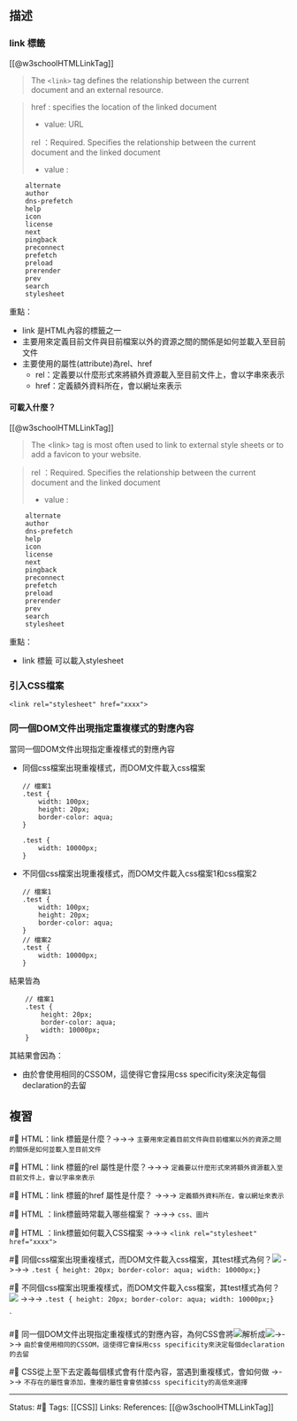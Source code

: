 ## 描述

### link 標籤
[[@w3schoolHTMLLinkTag]]
> The `<link>` tag defines the relationship between the current document and an external resource.

> href : specifies the location of the linked document
> 	- value: URL
> 
> rel ：Required. Specifies the relationship between the current document and the linked document
> 	- value : 

```
	alternate  
	author  
	dns-prefetch  
	help  
	icon  
	license  
	next  
	pingback  
	preconnect  
	prefetch  
	preload  
	prerender  
	prev  
	search  
	stylesheet
```



重點：
- link 是HTML內容的標籤之一
- 主要用來定義目前文件與目前檔案以外的資源之間的關係是如何並載入至目前文件
- 主要使用的屬性(attribute)為rel、href
	- rel：定義要以什麼形式來將額外資源載入至目前文件上，會以字串來表示
	- href：定義額外資料所在，會以網址來表示

#### 可載入什麼？
[[@w3schoolHTMLLinkTag]]
> The \<link\> tag is most often used to link to external style sheets or to add a favicon to your website.

> rel ：Required. Specifies the relationship between the current document and the linked document
> 	- value : 

```
	alternate  
	author  
	dns-prefetch  
	help  
	icon  
	license  
	next  
	pingback  
	preconnect  
	prefetch  
	preload  
	prerender  
	prev  
	search  
	stylesheet
```
重點：
- link 標籤 可以載入stylesheet

### 引入CSS檔案

```
<link rel="stylesheet" href="xxxx">
```


### 同一個DOM文件出現指定重複樣式的對應內容

當同一個DOM文件出現指定重複樣式的對應內容
- 同個css檔案出現重複樣式，而DOM文件載入css檔案
	```
	// 檔案1
	.test {
		width: 100px;
		height: 20px;
		border-color: aqua;
	}
	
	.test {
		width: 10000px;
	}
	```
- 不同個css檔案出現重複樣式，而DOM文件載入css檔案1和css檔案2
	```
	// 檔案1
	.test {
		width: 100px;
		height: 20px;
		border-color: aqua;
	}
	// 檔案2
	.test {
		width: 10000px;
	}
	```

結果皆為
```
	// 檔案1
	.test {
		height: 20px;
		border-color: aqua;
		width: 10000px;
	}
```

其結果會因為：
- 由於會使用相同的CSSOM，這使得它會採用css specificity來決定每個declaration的去留

## 複習
#🧠 HTML：link 標籤是什麼？->->-> `主要用來定義目前文件與目前檔案以外的資源之間的關係是如何並載入至目前文件`
<!--SR:!2022-09-19,18,250-->

#🧠 HTML：link 標籤的rel 屬性是什麼？->->-> `定義要以什麼形式來將額外資源載入至目前文件上，會以字串來表示`
<!--SR:!2022-10-02,28,250-->

#🧠 HTML：link 標籤的href 屬性是什麼？ ->->-> `定義額外資料所在，會以網址來表示`
<!--SR:!2022-10-02,28,250-->


#🧠 HTML ：link標籤時常載入哪些檔案？ ->->-> `css、圖片`
<!--SR:!2022-10-02,28,250-->

#🧠 HTML ：link標籤如何載入CSS檔案 ->->-> `<link rel="stylesheet" href="xxxx">`
<!--SR:!2022-09-28,24,250-->

#🧠 同個css檔案出現重複樣式，而DOM文件載入css檔案，其test樣式為何？![](https://res.cloudinary.com/dqfxgtyoi/image/upload/v1661091574/blog/cssTag/a-css-inside-same-dom_hptxjr.png) ->->-> `.test { height: 20px; border-color: aqua; width: 10000px;}`
<!--SR:!2022-09-20,19,250-->
#🧠 不同個css檔案出現重複樣式，而DOM文件載入css檔案，其test樣式為何？![](https://res.cloudinary.com/dqfxgtyoi/image/upload/v1661091574/blog/cssTag/two-css-inside-same-dom_gumjxf.png) ->->-> `.test { height: 20px; border-color: aqua; width: 10000px;}`
<!--SR:!2022-09-25,23,250-->
`


#🧠 同一個DOM文件出現指定重複樣式的對應內容，為何CSS會將![](https://res.cloudinary.com/dqfxgtyoi/image/upload/v1661091574/blog/cssTag/a-css-inside-same-dom_hptxjr.png)解析成![](https://res.cloudinary.com/dqfxgtyoi/image/upload/v1661091574/blog/cssTag/css-inside-same-dom-result_vhks4m.png)->->-> `由於會使用相同的CSSOM，這使得它會採用css specificity來決定每個declaration的去留`
<!--SR:!2022-09-13,10,250-->




#🧠 CSS從上至下去定義每個樣式會有什麼內容，當遇到重複樣式，會如何做 ->->-> `不存在的屬性會添加，重複的屬性會會依據css specificity的高低來選擇`





---
Status: #🌱 
Tags:
[[CSS]]
Links:
References:
[[@w3schoolHTMLLinkTag]]
